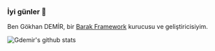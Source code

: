 ### İyi günler 👋

Ben Gökhan DEMİR, bir [Barak Framework](http://barak-framework.github.io) kurucusu ve geliştiricisiyim.

![Gdemir's github stats](https://github-readme-stats.vercel.app/api?username=gdemir&show_icons=true&theme=tokyonight)
